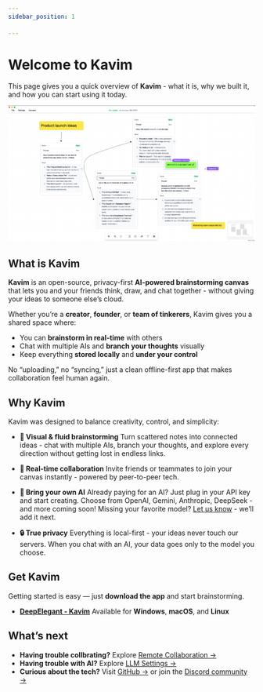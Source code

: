 ```yaml
---
sidebar_position: 1

---
```


# Welcome to Kavim

This page gives you a quick overview of **Kavim** - what it is, why we built it, and how you can start using it today.

![Kavim Canvas](../../static/img/main.png)

## What is Kavim

**Kavim** is an open-source, privacy-first **AI-powered brainstorming canvas** that lets you and your friends think, draw, and chat together - without giving your ideas to someone else’s cloud.

Whether you’re a **creator**, **founder**, or **team of tinkerers**, Kavim gives you a shared space where:
- You can **brainstorm in real-time** with others
- Chat with multiple AIs and **branch your thoughts** visually
- Keep everything **stored locally** and **under your control**

No “uploading,” no “syncing,” just a clean offline-first app that makes collaboration feel human again.

## Why Kavim

Kavim was designed to balance creativity, control, and simplicity:

- **🎨 Visual & fluid brainstorming**
  Turn scattered notes into connected ideas - chat with multiple AIs, branch your thoughts, and explore every direction without getting lost in endless links.

- **🤝 Real-time collaboration**
  Invite friends or teammates to join your canvas instantly - powered by peer-to-peer tech.

- **🧠 Bring your own AI**
  Already paying for an AI? Just plug in your API key and start creating.
  Choose from OpenAI, Gemini, Anthropic, DeepSeek - and more coming soon! Missing your favorite model? [Let us know](https://discord.com/invite/xTFEu5Q6q6) - we’ll add it next.

- **🔒 True privacy**
  Everything is local-first - your ideas never touch our servers.
  When you chat with an AI, your data goes only to the model you choose.

## Get Kavim

Getting started is easy — just **download the app** and start brainstorming.

- **[DeepElegant - Kavim](https://github.com/deep-elegant/kavim/releases)**
  Available for **Windows**, **macOS**, and **Linux**

## What’s next
- **Having trouble collbrating?** Explore [Remote Collaboration →](./tutorials/remote-collaboration.md)
- **Having trouble with AI?** Explore [LLM Settings →](./tutorials/llm-settings.md)
- **Curious about the tech?** Visit [GitHub →](https://github.com/deep-elegant/kavim) or join the [Discord community →](https://discord.com/invite/xTFEu5Q6q6)
